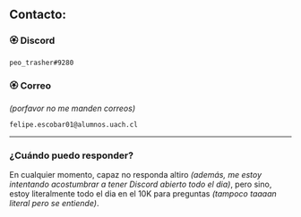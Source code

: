 ## **Contacto:**

### **🏵️ Discord**

```
peo_trasher#9280
```

### **🏵️ Correo**
_(porfavor no me manden correos)_

```
felipe.escobar01@alumnos.uach.cl
```

---

### **¿Cuándo puedo responder?**

En cualquier momento, capaz no responda altiro _(además, me estoy intentando acostumbrar a tener Discord abierto todo el dia)_, pero sino, estoy literalmente todo el dia en el 10K para preguntas _(tampoco taaaan literal pero se entiende)_.
